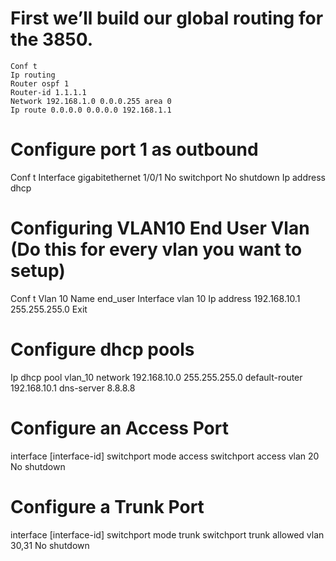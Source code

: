 # First we’ll build our global routing for the 3850.
```
Conf t
Ip routing
Router ospf 1
Router-id 1.1.1.1
Network 192.168.1.0 0.0.0.255 area 0
Ip route 0.0.0.0 0.0.0.0 192.168.1.1
```

# Configure port 1 as outbound
Conf t
Interface gigabitethernet 1/0/1
No switchport
No shutdown
Ip address dhcp

# Configuring VLAN10 End User Vlan (Do this for every vlan you want to setup)
Conf t
Vlan 10
Name end_user
Interface vlan 10
Ip address 192.168.10.1 255.255.255.0
Exit

# Configure dhcp pools
Ip dhcp pool vlan_10
network 192.168.10.0 255.255.255.0
default-router 192.168.10.1
dns-server 8.8.8.8

# Configure an Access Port
interface [interface-id]
switchport mode access
switchport access vlan 20
No shutdown

# Configure a Trunk Port
interface [interface-id]
switchport mode trunk
switchport trunk allowed vlan 30,31 
No shutdown
